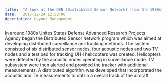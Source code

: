 ```yaml
---
title:  "A look at the DSN (Distributed Sensor Network) from the 1980s"
date:   2017-12-24 12:58:00
description: Layout Management
---
```



In around 1980s Unites States Defense Advanced Research Projects Agency began the Distributed Sensor Network program which was aimed at developing distributed surveillance and tracking methods. The system consisted of six distributed sensor nodes, four acoustic nodes and two TV nodes and a test bed for tracking UH-I helicopters was created. Helicopters were detected by the acoustic nodes operating in surveillance mode. TV subsystem were then alerted and provided the tracker with additional measurements. A distributed algorithm was developed that incorporated the acoustic and TV measurements to obtain a overall track of the aircraft




